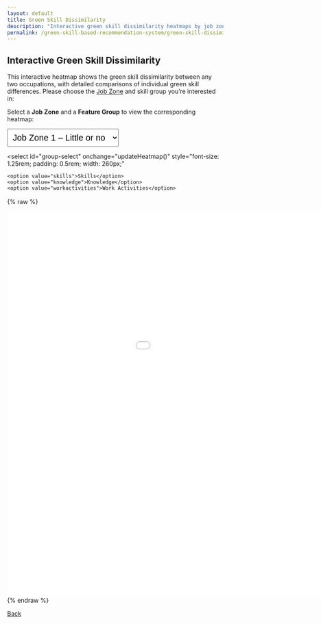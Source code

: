 ```yaml
---
layout: default
title: Green Skill Dissimilarity
description: "Interactive green skill dissimilarity heatmaps by job zone."
permalink: /green-skill-based-recommendation-system/green-skill-dissimilarity/
---
```



## Interactive Green Skill Dissimilarity

This interactive heatmap shows the green skill dissimilarity between any two occupations, with detailed comparisons of individual green skill differences. Please choose the [Job Zone](https://www.onetonline.org/help/online/zones) and skill group you’re interested in:

<!-- <select id="zone-select"
        onchange="switchZone()"
        style="font-size: 1.5rem;
               padding: 0.5rem 0.75rem;
               width: 540px;">
  <option value="1">Job Zone 1 – Little or no preparation</option>
  <option value="2">Job Zone 2 – Some preparation</option>
  <option value="3">Job one 3 – Medium preparation</option>
  <option value="4">Job Zone 4 – Considerable preparation</option>
  <option value="5">Job Zone 5 – Extensive preparation</option>
</select>


 
{% raw %}
<div id="zone-1" class="heatmap-frame">
  <iframe src="../assets/heatmaps/heatmap_jobzone_1.html"
          width="1200" height="900" frameborder="0"></iframe>
</div>
<div id="zone-2" class="heatmap-frame" style="display:none;">
  <iframe src="../assets/heatmaps/heatmap_jobzone_2.html"
          width="1200" height="900" frameborder="0"></iframe>
</div>
<div id="zone-3" class="heatmap-frame" style="display:none;">
  <iframe src="../assets/heatmaps/heatmap_jobzone_3.html"
          width="1200" height="900" frameborder="0"></iframe>
</div>
<div id="zone-4" class="heatmap-frame" style="display:none;">
  <iframe src="../assets/heatmaps/heatmap_jobzone_4.html"
          width="1200" height="900" frameborder="0"></iframe>
</div>
<div id="zone-5" class="heatmap-frame" style="display:none;">
  <iframe src="../assets/heatmaps/heatmap_jobzone_5.html"
          width="1200" height="900" frameborder="0"></iframe>
</div>

<script>
function switchZone() {
  var sel = document.getElementById('zone-select').value;
  document.querySelectorAll('.heatmap-frame').forEach(function(div){
    div.style.display = (div.id === 'zone-' + sel) ? 'block' : 'none';
  });
}
// initialize on page load
switchZone();
</script>
{% endraw %}

[Back to home](../)
Add more content here if needed -->
 
Select a **Job Zone** and a **Feature Group** to view the corresponding heatmap:

<div style="margin-bottom:1rem;">
  <select
    id="zone-select"
    onchange="updateHeatmap()"
    style="font-size: 1.25rem; padding: 0.5rem; width: 260px; margin-right: 1rem;"
  >
    <option value="1">Job Zone 1 – Little or no preparation</option>
    <option value="2">Job Zone 2 – Some preparation</option>
    <option value="3">Job Zone 3 – Medium preparation</option>
    <option value="4">Job Zone 4 – Considerable preparation</option>
    <option value="5">Job Zone 5 – Extensive preparation</option>
  </select>

  <select
    id="group-select"
    onchange="updateHeatmap()"
    style="font-size: 1.25rem; padding: 0.5rem; width: 260px;"
  >
    <option value="skills">Skills</option>
    <option value="knowledge">Knowledge</option>
    <option value="workactivities">Work Activities</option>
  </select>
</div>

{% raw %}
<!-- Skills -->
<div id="zone-1-skills" class="heatmap-frame">
  <iframe src="./assets/heatmaps/heatmap_skills_jobzone_1.html" width="1200" height="900" frameborder="0"></iframe>
</div>
<div id="zone-2-skills" class="heatmap-frame" style="display:none;">
  <iframe src="./assets/heatmaps/heatmap_skills_jobzone_2.html" width="1200" height="900" frameborder="0"></iframe>
</div>
<div id="zone-3-skills" class="heatmap-frame" style="display:none;">
  <iframe src="./assets/heatmaps/heatmap_skills_jobzone_3.html" width="1200" height="900" frameborder="0"></iframe>
</div>
<div id="zone-4-skills" class="heatmap-frame" style="display:none;">
  <iframe src="./assets/heatmaps/heatmap_skills_jobzone_4.html" width="1200" height="900" frameborder="0"></iframe>
</div>
<div id="zone-5-skills" class="heatmap-frame" style="display:none;">
  <iframe src="./assets/heatmaps/heatmap_skills_jobzone_5.html" width="1200" height="900" frameborder="0"></iframe>
</div>

<!-- Knowledge -->
<div id="zone-1-knowledge" class="heatmap-frame" style="display:none;">
  <iframe src="./assets/heatmaps/heatmap_knowledge_jobzone_1.html" width="1200" height="900" frameborder="0"></iframe>
</div>
<div id="zone-2-knowledge" class="heatmap-frame" style="display:none;">
  <iframe src="./assets/heatmaps/heatmap_knowledge_jobzone_2.html" width="1200" height="900" frameborder="0"></iframe>
</div>
<div id="zone-3-knowledge" class="heatmap-frame" style="display:none;">
  <iframe src="./assets/heatmaps/heatmap_knowledge_jobzone_3.html" width="1200" height="900" frameborder="0"></iframe>
</div>
<div id="zone-4-knowledge" class="heatmap-frame" style="display:none;">
  <iframe src="./assets/heatmaps/heatmap_knowledge_jobzone_4.html" width="1200" height="900" frameborder="0"></iframe>
</div>
<div id="zone-5-knowledge" class="heatmap-frame" style="display:none;">
  <iframe src="./assets/heatmaps/heatmap_knowledge_jobzone_5.html" width="1200" height="900" frameborder="0"></iframe>
</div>

<!-- Work Activities -->
<div id="zone-1-workactivities" class="heatmap-frame" style="display:none;">
  <iframe src="./assets/heatmaps/heatmap_workactivities_jobzone_1.html" width="1200" height="900" frameborder="0"></iframe>
</div>
<div id="zone-2-workactivities" class="heatmap-frame" style="display:none;">
  <iframe src="./assets/heatmaps/heatmap_workactivities_jobzone_2.html" width="1200" height="900" frameborder="0"></iframe>
</div>
<div id="zone-3-workactivities" class="heatmap-frame" style="display:none;">
  <iframe src="./assets/heatmaps/heatmap_workactivities_jobzone_3.html" width="1200" height="900" frameborder="0"></iframe>
</div>
<div id="zone-4-workactivities" class="heatmap-frame" style="display:none;">
  <iframe src="./assets/heatmaps/heatmap_workactivities_jobzone_4.html" width="1200" height="900" frameborder="0"></iframe>
</div>
<div id="zone-5-workactivities" class="heatmap-frame" style="display:none;">
  <iframe src="./assets/heatmaps/heatmap_workactivities_jobzone_5.html" width="1200" height="900" frameborder="0"></iframe>
</div>
{% endraw %}

<script>
function updateHeatmap() {
  const zone = document.getElementById('zone-select').value;
  const group = document.getElementById('group-select').value;
  document.querySelectorAll('.heatmap-frame').forEach(div => {
    div.style.display = (div.id === `zone-${zone}-${group}`) ? 'block' : 'none';
  });
}
// initialize on load
document.addEventListener('DOMContentLoaded', updateHeatmap);
</script>

[Back](../)
